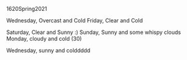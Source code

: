 1620Spring2021

Wednesday, Overcast and Cold
Friday, Clear and Cold 

Saturday, Clear and Sunny :)
Sunday, Sunny and some whispy clouds
Monday, cloudy and cold (30) 

Wednesday, sunny and colddddd